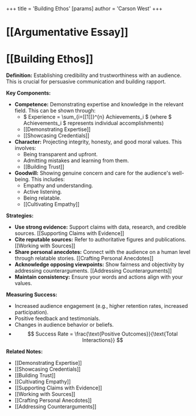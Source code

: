 +++
 title = 'Building Ethos'
[params]
	author = 'Carson West'
+++
# [[Argumentative Essay]]
# [[Building Ethos]]

**Definition:** Establishing credibility and trustworthiness with an audience.  This is crucial for persuasive communication and building rapport.

**Key Components:**

* **Competence:** Demonstrating expertise and knowledge in the relevant field.  This can be shown through:
    *   $ Experience = \sum_{i=[[1]]}^{n} Achievements_i $   (where  $ Achievements_i $  represents individual accomplishments)
    *  [[Demonstrating Expertise]]
    *  [[Showcasing Credentials]]
* **Character:**  Projecting integrity, honesty, and good moral values.  This involves:
    *  Being transparent and upfront.
    *  Admitting mistakes and learning from them.
    *  [[Building Trust]]
* **Goodwill:** Showing genuine concern and care for the audience's well-being.  This includes:
    *  Empathy and understanding.
    *  Active listening.
    *  Being relatable.
    *  [[Cultivating Empathy]]


**Strategies:**

* **Use strong evidence:** Support claims with data, research, and credible sources.  [[Supporting Claims with Evidence]]
* **Cite reputable sources:** Refer to authoritative figures and publications. [[Working with Sources]]
* **Share personal anecdotes:** Connect with the audience on a human level through relatable stories.  [[Crafting Personal Anecdotes]]
* **Acknowledge opposing viewpoints:** Show fairness and objectivity by addressing counterarguments. [[Addressing Counterarguments]]
* **Maintain consistency:**  Ensure your words and actions align with your values.


**Measuring Success:**

* Increased audience engagement (e.g., higher retention rates, increased participation).
* Positive feedback and testimonials.
* Changes in audience behavior or beliefs.
*   $$  Success Rate = \frac{\text{Positive Outcomes}}{\text{Total Interactions}}  $$  

**Related Notes:**

* [[Demonstrating Expertise]]
* [[Showcasing Credentials]]
* [[Building Trust]]
* [[Cultivating Empathy]]
* [[Supporting Claims with Evidence]]
* [[Working with Sources]]
* [[Crafting Personal Anecdotes]]
* [[Addressing Counterarguments]]

